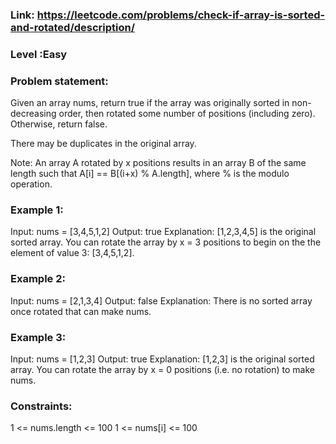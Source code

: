 ### Link: https://leetcode.com/problems/check-if-array-is-sorted-and-rotated/description/

### Level :Easy

### Problem statement:
Given an array nums, return true if the array was originally sorted in non-decreasing order, then rotated some number of positions (including zero). Otherwise, return false.

There may be duplicates in the original array.

Note: An array A rotated by x positions results in an array B of the same length such that A[i] == B[(i+x) % A.length], where % is the modulo operation.

 

###  Example 1:

Input: nums = [3,4,5,1,2]
Output: true
Explanation: [1,2,3,4,5] is the original sorted array.
You can rotate the array by x = 3 positions to begin on the the element of value 3: [3,4,5,1,2].
### Example 2:

Input: nums = [2,1,3,4]
Output: false
Explanation: There is no sorted array once rotated that can make nums.
### Example 3:

Input: nums = [1,2,3]
Output: true
Explanation: [1,2,3] is the original sorted array.
You can rotate the array by x = 0 positions (i.e. no rotation) to make nums.
 

### Constraints:

1 <= nums.length <= 100
1 <= nums[i] <= 100
